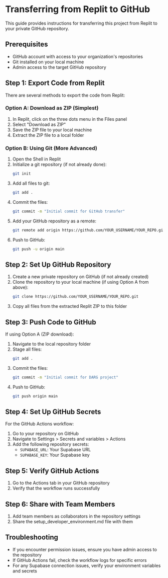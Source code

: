 # Transferring from Replit to GitHub

This guide provides instructions for transferring this project from Replit to your private GitHub repository.

## Prerequisites

- GitHub account with access to your organization's repositories
- Git installed on your local machine
- Admin access to the target GitHub repository

## Step 1: Export Code from Replit

There are several methods to export the code from Replit:

### Option A: Download as ZIP (Simplest)

1. In Replit, click on the three dots menu in the Files panel
2. Select "Download as ZIP"
3. Save the ZIP file to your local machine
4. Extract the ZIP file to a local folder

### Option B: Using Git (More Advanced)

1. Open the Shell in Replit
2. Initialize a git repository (if not already done):
   ```bash
   git init
   ```
3. Add all files to git:
   ```bash
   git add .
   ```
4. Commit the files:
   ```bash
   git commit -m "Initial commit for GitHub transfer"
   ```
5. Add your GitHub repository as a remote:
   ```bash
   git remote add origin https://github.com/YOUR_USERNAME/YOUR_REPO.git
   ```
6. Push to GitHub:
   ```bash
   git push -u origin main
   ```

## Step 2: Set Up GitHub Repository

1. Create a new private repository on GitHub (if not already created)
2. Clone the repository to your local machine (if using Option A from above):
   ```bash
   git clone https://github.com/YOUR_USERNAME/YOUR_REPO.git
   ```
3. Copy all files from the extracted Replit ZIP to this folder

## Step 3: Push Code to GitHub

If using Option A (ZIP download):

1. Navigate to the local repository folder
2. Stage all files:
   ```bash
   git add .
   ```
3. Commit the files:
   ```bash
   git commit -m "Initial commit for DARG project"
   ```
4. Push to GitHub:
   ```bash
   git push origin main
   ```

## Step 4: Set Up GitHub Secrets

For the GitHub Actions workflow:

1. Go to your repository on GitHub
2. Navigate to Settings > Secrets and variables > Actions
3. Add the following repository secrets:
   - `SUPABASE_URL`: Your Supabase URL
   - `SUPABASE_KEY`: Your Supabase key

## Step 5: Verify GitHub Actions

1. Go to the Actions tab in your GitHub repository
2. Verify that the workflow runs successfully

## Step 6: Share with Team Members

1. Add team members as collaborators in the repository settings
2. Share the setup_developer_environment.md file with them

## Troubleshooting

- If you encounter permission issues, ensure you have admin access to the repository
- If GitHub Actions fail, check the workflow logs for specific errors
- For any Supabase connection issues, verify your environment variables and secrets
